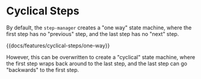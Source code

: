 # Cyclical Steps

By default, the `step-manager` creates a "one way" state machine, where the first step has no "previous" step, and the last step has no "next" step.

{{docs/features/cyclical-steps/one-way}}

However, this can be overwritten to create a "cyclical" state machine, where the first step wraps back around to the last step, and the last step can go "backwards" to the first step.
